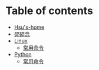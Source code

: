 <!--
 * @Date: 2021-03-28 16:01:54
 * @LastEditTime: 2021-03-28 16:09:42
-->
# Table of contents

* [Hsu's-home](README.md)
* [碎碎念](sui-sui-nian.md)
* [Linux](linux/README.md)
  * [常用命令](linux/chang-yong-ming-ling.md)
* [Python](python/README.md)
  * [常用命令](python/chang-yong-ming-ling.md)

